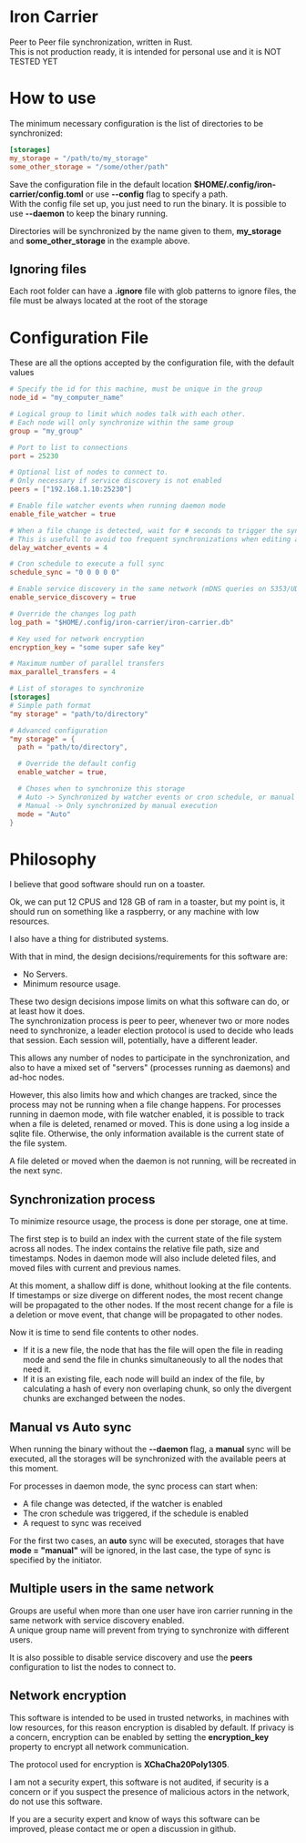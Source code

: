 # Iron Carrier

Peer to Peer file synchronization, written in Rust.  
This is not production ready, it is intended for personal use and it is NOT TESTED YET

# How to use

The minimum necessary configuration is the list of directories to be synchronized:
```toml
[storages]
my_storage = "/path/to/my_storage" 
some_other_storage = "/some/other/path"
```

Save the configuration file in the default location **$HOME/.config/iron-carrier/config.toml** or use **--config** flag to specify a path.  
With the config file set up, you just need to run the binary. It is possible to use **--daemon** to keep the binary running.

Directories will be synchronized by the name given to them, **my_storage** and **some_other_storage** in the example above.

## Ignoring files
Each root folder can have a **.ignore** file with glob patterns to ignore files, the file must be
always located at the root of the storage


# Configuration File
These are all the options accepted by the configuration file, with the default values

```toml
# Specify the id for this machine, must be unique in the group
node_id = "my_computer_name"

# Logical group to limit which nodes talk with each other.
# Each node will only synchronize within the same group
group = "my_group"

# Port to list to connections
port = 25230

# Optional list of nodes to connect to.
# Only necessary if service discovery is not enabled
peers = ["192.168.1.10:25230"]

# Enable file watcher events when running daemon mode
enable_file_watcher = true

# When a file change is detected, wait for # seconds to trigger the synchronization
# This is usefull to avoid too frequent synchronizations when editing a file
delay_watcher_events = 4

# Cron schedule to execute a full sync
schedule_sync = "0 0 0 0 0"

# Enable service discovery in the same network (mDNS queries on 5353/UDP)
enable_service_discovery = true

# Override the changes log path
log_path = "$HOME/.config/iron-carrier/iron-carrier.db"

# Key used for network encryption 
encryption_key = "some super safe key"

# Maximum number of parallel transfers
max_parallel_transfers = 4

# List of storages to synchronize
[storages]
# Simple path format
"my storage" = "path/to/directory"

# Advanced configuration
"my storage" = { 
  path = "path/to/directory", 

  # Override the default config
  enable_watcher = true,

  # Choses when to synchronize this storage
  # Auto -> Synchronized by watcher events or cron schedule, or manual execution
  # Manual -> Only synchronized by manual execution
  mode = "Auto" 
}
```

# Philosophy

I believe that good software should run on a toaster. 

Ok, we can put 12 CPUS and 128 GB of ram in a toaster, but my point is, it should run on something like a raspberry, or any machine with low resources.

I also have a thing for distributed systems.

With that in mind, the design decisions/requirements for this software are:
- No Servers. 
- Minimum resource usage.

These two design decisions impose limits on what this software can do, or at least how it does.  
The synchronization process is peer to peer, whenever two or more nodes need to synchronize, a leader election protocol is used to decide who leads that session.
Each session will, potentially, have a different leader.

This allows any number of nodes to participate in the synchronization, and also to have a mixed set of "servers" (processes running as daemons) and ad-hoc nodes.

However, this also limits how and which changes are tracked, since the process may not be running when a file change happens. 
For processes running in daemon mode, with file watcher enabled, it is possible to track when a file is deleted, renamed or moved. This is done using a log inside a sqlite file.
Otherwise, the only information available is the current state of the file system.

A file deleted or moved when the daemon is not running, will be recreated in the next sync.

## Synchronization process

To minimize resource usage, the process is done per storage, one at time.

The first step is to build an index with the current state of the file system across all nodes. The index contains the relative file path, size and timestamps. Nodes in daemon mode will also include deleted files, and moved files with current and previous names.

At this moment, a shallow diff is done, whithout looking at the file contents. If timestamps or size diverge on different nodes, the most recent change will be propagated to the other nodes. If the most recent change for a file is a deletion or move event, that change will be propagated to other nodes.

Now it is time to send file contents to other nodes.  

- If it is a new file, the node that has the file will open the file in reading mode and send the file in chunks simultaneously to all the nodes that need it.
- If it is an existing file, each node will build an index of the file, by calculating a hash of every non overlaping chunk, so only the divergent chunks are exchanged between the nodes.

## Manual vs Auto sync

When running the binary without the **--daemon** flag, a **manual** sync will be executed, all the storages will be synchronized with the available peers at this moment.

For processes in daemon mode, the sync process can start when:
- A file change was detected, if the watcher is enabled
- The cron schedule was triggered, if the schedule is enabled
- A request to sync was received

For the first two cases, an **auto** sync will be executed, storages that have **mode = "manual"** will be ignored, 
in the last case, the type of sync is specified by the initiator.

## Multiple users in the same network
Groups are useful when more than one user have iron carrier running in the same network with service discovery enabled.  
A unique group name will prevent from trying to synchronize with different users.

It is also possible to disable service discovery and use the **peers** configuration to list the nodes to connect to.

## Network encryption
This software is intended to be used in trusted networks, in machines with low resources, for this reason encryption is disabled by default.
If privacy is a concern, encryption can be enabled by setting the **encryption_key** property to encrypt all network communication.

The protocol used for encryption is **XChaCha20Poly1305**.

I am not a security expert, this software is not audited, if security is a concern or if you suspect the presence of malicious actors in the network,  
do not use this software.

If you are a security expert and know of ways this software can be improved, please contact me or open a discussion in github.

